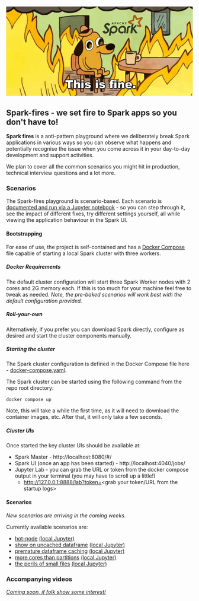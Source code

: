 ![Spark-fires - we set fire to Spark apps so you don't have to!](notebooks/img/this-is-fine-spark.jpeg?raw=true)

## Spark-fires - we set fire to Spark apps so you don't have to!

**Spark fires** is a anti-pattern playground where we deliberately break Spark applications in various ways so you can observe what happens and potentially recognise the issue when you come across it in your day-to-day development and support activities.

We plan to cover all the common scenarios you might hit in production, technical interview questions and a lot more.

### Scenarios
The Spark-fires playground is scenario-based. Each scenario is [documented and run via a Jupyter notebook](notebooks) - so you can step through it, see the impact of different fixes, try different settings yourself, all while viewing the application behaviour in the Spark UI. 

#### Bootstrapping
For ease of use, the project is self-contained and has a [Docker Compose](https://docs.docker.com/compose/) file capable of starting a local Spark cluster with three workers. 

##### Docker Requirements
The default cluster configuration will start three Spark Worker nodes with 2 cores and 2G memory each. If this is too much for your machine feel free to tweak as needed. _Note, the pre-baked scenarios will work best with the default configuration provided._

##### Roll-your-own
Alternatively, if you prefer you can download Spark directly, configure as desired and start the cluster components manually. 

##### Starting the cluster
The Spark cluster configuration is defined in the Docker Compose file here - [docker-compose.yaml](docker-compose.yaml). 

The Spark cluster can be started using the following command from the repo root directory:
```
docker compose up
```

Note, this will take a while the first time, as it will need to download the container images, etc. After that, it will only take a few seconds.

##### Cluster UIs
Once started the key cluster UIs should be available at:
 * Spark Master - http://localhost:8080/#/
 * Spark UI (once an app has been started) - http://localhost:4040/jobs/
 * Jupyter Lab - you can grab the URL or token from the docker compose output in your terminal (you may have to scroll up a little!)
   * http://127.0.0.1:8888/lab?token=<grab your token/URL from the startup logs>

#### Scenarios

*New scenarios are arriving in the coming weeks.*

Currently available scenarios are:
* [hot-node](notebooks/hot-node.ipynb) [(local Jupyter)](http://127.0.0.1:8888/lab/tree/work/hot-node.ipynb)
* [show on uncached dataframe](notebooks/show-on-uncached-df.ipynb) [(local Jupyter)](http://127.0.0.1:8888/lab/tree/work/show-on-uncached-df.ipynb)
* [premature dataframe caching](notebooks/premature-caching.ipynb) [(local Jupyter)](http://127.0.0.1:8888/lab/tree/work/premature-caching.ipynb)
* [more cores than partitions](notebooks/more-cores-than-partitions.ipynb) [(local Jupyter)](http://127.0.0.1:8888/lab/tree/work/more-cores-than-partitions.ipynb)
* [the perils of small files](notebooks/small-files-issues.ipynb) [(local Jupyter)](http://127.0.0.1:8888/lab/tree/work/small-files-issues.ipynb)

### Accompanying videos

*[Coming soon, if folk show some interest!](https://www.youtube.com/@spark-fires-kz5qt/community)*
